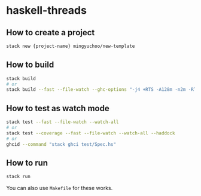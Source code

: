 # haskell-threads

## How to create a project

```bash
stack new {project-name} mingyuchoo/new-template
```

## How to build

```bash
stack build
# or
stack build --fast --file-watch --ghc-options "-j4 +RTS -A128m -n2m -RTS"
```

## How to test as watch mode

```bash
stack test --fast --file-watch --watch-all
# or
stack test --coverage --fast --file-watch --watch-all --haddock
# or
ghcid --command "stack ghci test/Spec.hs"
```

## How to run

```bash
stack run
```
You can also use `Makefile` for these works.

